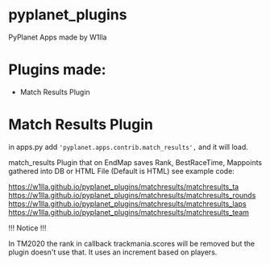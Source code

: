 # pyplanet_plugins
PyPlanet Apps made by W1lla

# Plugins made:

- Match Results Plugin

# Match Results Plugin

in apps.py add ```'pyplanet.apps.contrib.match_results',``` and it will load.

match_results Plugin that on EndMap saves Rank, BestRaceTime, Mappoints gathered into DB or HTML File (Default is HTML)
see example code:

https://w1lla.github.io/pyplanet_plugins/matchresults/matchresults_ta
https://w1lla.github.io/pyplanet_plugins/matchresults/matchresults_rounds
https://w1lla.github.io/pyplanet_plugins/matchresults/matchresults_laps
https://w1lla.github.io/pyplanet_plugins/matchresults/matchresults_team

!!! Notice !!!

In TM2020 the rank in callback trackmania.scores will be removed but the plugin doesn't use that. It uses an increment based on players.
